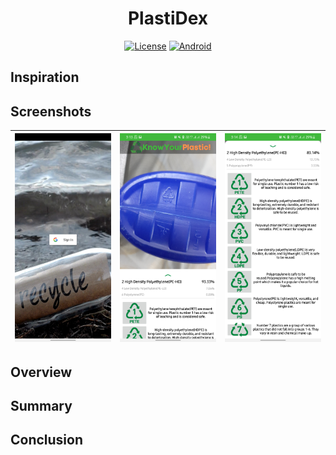 <div align="center">
<h1 align="center">PlastiDex</h1>

[![License](https://img.shields.io/github/license/atharwa-24/PlastiDex?color=blue&logo=git)](https://github.com/atharwa-24/Water-Leakage-Detection-System/blob/main/LICENSE)
[![Android](https://img.shields.io/badge/Android-Java-brightgreen)](https://github.com/atharwa-24/Water-Leakage-Detection-System/search?l=c%2B%2B)
</div>

## Inspiration

## Screenshots

|![SignIn](app/src/main/res/raw/ss.jpg)|![Scan-classify](app/src/main/res/raw/ss1.jpg)|![Buttons](app/src/main/res/raw/ss5.jpg)| 
|---|---|---|

## Overview 

## Summary

## Conclusion
